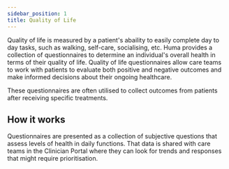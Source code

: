 ```yaml
---
sidebar_position: 1
title: Quality of Life
---
```


Quality of life is measured by a patient's abaility to easily complete day to day tasks, such as walking, self-care, socialising, etc. Huma provides a collection of questionnaires to determine an individual's overall health in terms of their quality of life. Quality of life questionnaires allow care teams to work with patients to evaluate both positive and negative outcomes and make informed decisions about their ongoing healthcare.

These questionnaires are often utilised to collect outcomes from patients after receiving specific treatments. 

## How it works

Questionnaires are presented as a collection of subjective questions that assess levels of health in daily functions. That data is shared with care teams in the Clinician Portal where they can look for trends and responses that might require prioritisation.


